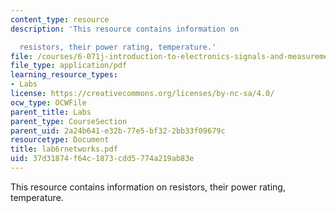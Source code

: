 ```yaml
---
content_type: resource
description: 'This resource contains information on

  resistors, their power rating, temperature.'
file: /courses/6-071j-introduction-to-electronics-signals-and-measurement-spring-2006/37d31874f64c1873cdd5774a219ab83e_lab6rnetworks.pdf
file_type: application/pdf
learning_resource_types:
- Labs
license: https://creativecommons.org/licenses/by-nc-sa/4.0/
ocw_type: OCWFile
parent_title: Labs
parent_type: CourseSection
parent_uid: 2a24b641-e32b-77e5-bf32-2bb33f09679c
resourcetype: Document
title: lab6rnetworks.pdf
uid: 37d31874-f64c-1873-cdd5-774a219ab83e
---
```

This resource contains information on
resistors, their power rating, temperature.